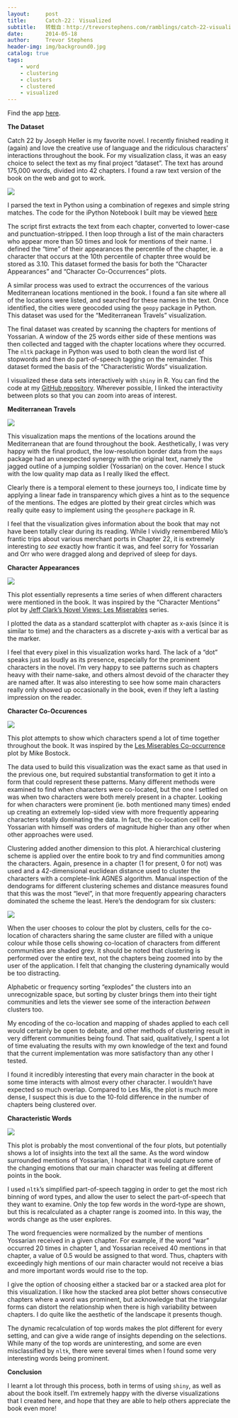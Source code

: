 ```yaml
---
layout:     post
title:      Catch-22： Visualized
subtitle:   转载自：http://trevorstephens.com/ramblings/catch-22-visualized/
date:       2014-05-18
author:     Trevor Stephens
header-img: img/background0.jpg
catalog: true
tags:
    - word
    - clustering
    - clusters
    - clustered
    - visualized
---
```


Find the app [here](http://catch22.trevorstephens.com/.).

**The Dataset**

Catch 22 by Joseph Heller is my favorite novel. I recently finished reading it (again) and love the creative use of language and the ridiculous characters’ interactions throughout the book. For my visualization class, it was an easy choice to select the text as my final project “dataset”. The text has around 175,000 words, divided into 42 chapters. I found a raw text version of the book on the web and got to work.

![](http://trevorstephens.com/images/2014-05-18-catch-22-visualized-1.png)


I parsed the text in Python using a combination of regexes and simple string matches. The code for the iPython Notebook I built may be viewed [here](http://nbviewer.ipython.org/urls/raw.githubusercontent.com/trevorstephens/catch22/master/Catch22.ipynb)

The script first extracts the text from each chapter, converted to lower-case and punctuation-stripped. I then loop through a list of the main characters who appear more than 50 times and look for mentions of their name. I defined the “time” of their appearances the percentile of the chapter, ie. a character that occurs at the 10th percentile of chapter three would be stored as 3.10. This dataset formed the basis for both the “Character Appearances” and “Character Co-Occurrences” plots.

A similar process was used to extract the occurrences of the various Mediterranean locations mentioned in the book. I found a fan site where all of the locations were listed, and searched for these names in the text. Once identified, the cities were geocoded using the `geopy` package in Python. This dataset was used for the “Mediterranean Travels” visualization.

The final dataset was created by scanning the chapters for mentions of Yossarian. A window of the 25 words either side of these mentions was then collected and tagged with the chapter locations where they occurred. The `nltk` package in Python was used to both clean the word list of stopwords and then do part-of-speech tagging on the remainder. This dataset formed the basis of the “Characteristic Words” visualization.

I visualized these data sets interactively with `shiny` in R. You can find the code at my [GitHub repository](https://github.com/trevorstephens/catch22). Wherever possible, I linked the interactivity between plots so that you can zoom into areas of interest.

**Mediterranean Travels**

![](http://trevorstephens.com/images/2014-05-18-catch-22-visualized-2.png)


This visualization maps the mentions of the locations around the Mediterranean that are found throughout the book. Aesthetically, I was very happy with the final product, the low-resolution border data from the `maps` package had an unexpected synergy with the original text, namely the jagged outline of a jumping soldier (Yossarian) on the cover. Hence I stuck with the low quality map data as I really liked the effect.

Clearly there is a temporal element to these journeys too, I indicate time by applying a linear fade in transparency which gives a hint as to the sequence of the mentions. The edges are plotted by their great circles which was really quite easy to implement using the `geosphere` package in R.

I feel that the visualization gives information about the book that may not have been totally clear during its reading. While I vividly remembered Milo’s frantic trips about various merchant ports in Chapter 22, it is extremely interesting to *see* exactly how frantic it was, and feel sorry for Yossarian and Orr who were dragged along and deprived of sleep for days.

**Character Appearances**

![](http://trevorstephens.com/images/2014-05-18-catch-22-visualized-3.png)


This plot essentially represents a time series of when different characters were mentioned in the book. It was inspired by the “Character Mentions” plot by [Jeff Clark’s Novel Views: Les Miserables](http://neoformix.com/2013/NovelViews.html) series.

I plotted the data as a standard scatterplot with chapter as x-axis (since it is similar to time) and the characters as a discrete y-axis with a vertical bar as the marker.

I feel that every pixel in this visualization works hard. The lack of a “dot” speaks just as loudly as its presence, especially for the prominent characters in the novel. I’m very happy to see patterns such as chapters heavy with their name-sake, and others almost devoid of the character they are named after. It was also interesting to see how some main characters really only showed up occasionally in the book, even if they left a lasting impression on the reader.

**Character Co-Occurences**

![](http://trevorstephens.com/images/2014-05-18-catch-22-visualized-4.png)


This plot attempts to show which characters spend a lot of time together throughout the book. It was inspired by the [Les Miserables Co-occurrence](http://bost.ocks.org/mike/miserables) plot by Mike Bostock.

The data used to build this visualization was the exact same as that used in the previous one, but required substantial transformation to get it into a form that could represent these patterns. Many different methods were examined to find when characters were co-located, but the one I settled on was when two characters were both merely present in a chapter. Looking for when characters were prominent (ie. both mentioned many times) ended up creating an extremely lop-sided view with more frequently appearing characters totally dominating the data. In fact, the co-location cell for Yossarian with himself was orders of magnitude higher than any other when other approaches were used.

Clustering added another dimension to this plot. A hierarchical clustering scheme is applied over the entire book to try and find communities among the characters. Again, presence in a chapter (1 for present, 0 for not) was used and a 42-dimensional euclidean distance used to cluster the characters with a complete-link AGNES algorithm. Manual inspection of the dendograms for different clustering schemes and distance measures found that this was the most “level”, in that more frequently appearing characters dominated the scheme the least. Here’s the dendogram for six clusters:

![](http://trevorstephens.com/images/2014-05-18-catch-22-visualized-5.png)


When the user chooses to colour the plot by clusters, cells for the co-location of characters sharing the same cluster are filled with a unique colour while those cells showing co-location of characters from different communities are shaded grey. It should be noted that clustering is performed over the entire text, not the chapters being zoomed into by the user of the application. I felt that changing the clustering dynamically would be too distracting.

Alphabetic or frequency sorting “explodes” the clusters into an unrecognizable space, but sorting by cluster brings them into their tight communities and lets the viewer see some of the interaction *between* clusters too.

My encoding of the co-location and mapping of shades applied to each cell would certainly be open to debate, and other methods of clustering result in very different communities being found. That said, qualitatively, I spent a lot of time evaluating the results with my own knowledge of the text and found that the current implementation was more satisfactory than any other I tested.

I found it incredibly interesting that every main character in the book at some time interacts with almost every other character. I wouldn’t have expected so much overlap. Compared to Les Mis, the plot is much more dense, I suspect this is due to the 10-fold difference in the number of chapters being clustered over.

**Characteristic Words**

![](http://trevorstephens.com/images/2014-05-18-catch-22-visualized-6.png)


This plot is probably the most conventional of the four plots, but potentially shows a lot of insights into the text all the same. As the word window surrounded mentions of Yossarian, I hoped that it would capture some of the changing emotions that our main character was feeling at different points in the book.

I used `nltk`’s simplified part-of-speech tagging in order to get the most rich binning of word types, and allow the user to select the part-of-speech that they want to examine. Only the top few words in the word-type are shown, but this is recalculated as a chapter range is zoomed into. In this way, the words change as the user explores.

The word frequencies were normalized by the number of mentions Yossarian received in a given chapter. For example, if the word “war” occurred 20 times in chapter 1, and Yossarian received 40 mentions in that chapter, a value of 0.5 would be assigned to that word. Thus, chapters with exceedingly high mentions of our main character would not receive a bias and more important words would rise to the top.

I give the option of choosing either a stacked bar or a stacked area plot for this visualization. I like how the stacked area plot better shows consecutive chapters where a word was prominent, but acknowledge that the triangular forms can distort the relationship when there is high variability between chapters. I do quite like the aesthetic of the landscape it presents though.

The dynamic recalculation of top words makes the plot different for every setting, and can give a wide range of insights depending on the selections. While many of the top words are uninteresting, and some are even misclassified by `nltk`, there were several times when I found some very interesting words being prominent.

**Conclusion**

I learnt a lot through this process, both in terms of using `shiny`, as well as about the book itself. I’m extremely happy with the diverse visualizations that I created here, and hope that they are able to help others appreciate the book even more!
